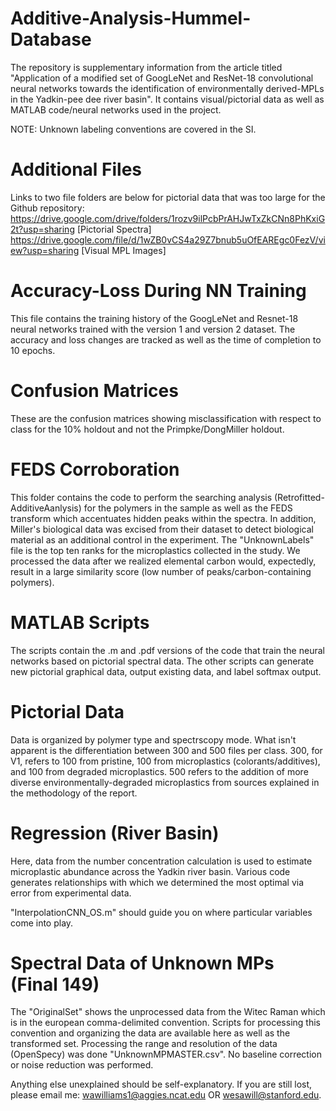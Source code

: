 # Additive-Analysis-Hummel-Database
The repository is supplementary information from the article titled "Application of a modified set of GoogLeNet and ResNet-18 convolutional neural networks towards the identification of environmentally derived-MPLs in the Yadkin-pee dee river basin". It contains visual/pictorial data as well as MATLAB code/neural networks used in the project. 

NOTE: Unknown labeling conventions are covered in the SI.

# Additional Files
Links to two file folders are below for pictorial data that was too large for the Github repository:
https://drive.google.com/drive/folders/1rozv9ilPcbPrAHJwTxZkCNn8PhKxiG2t?usp=sharing [Pictorial Spectra]
https://drive.google.com/file/d/1wZB0vCS4a29Z7bnub5uOfEAREgc0FezV/view?usp=sharing [Visual MPL Images]

# Accuracy-Loss During NN Training
This file contains the training history of the GoogLeNet and Resnet-18 neural networks trained with the version 1 and version 2 dataset. The accuracy and loss changes are tracked as well as the time of completion to 10 epochs. 

# Confusion Matrices
These are the confusion matrices showing misclassification with respect to class for the 10% holdout and not the Primpke/DongMiller holdout.

# FEDS Corroboration
This folder contains the code to perform the searching analysis (Retrofitted-AdditiveAanlysis) for the polymers in the sample as well as the FEDS transform which accentuates hidden peaks within the spectra. In addition, Miller's biological data was excised from their dataset to detect biological material as an additional control in the experiment. The "UnknownLabels" file is the top ten ranks for the microplastics collected in the study. We processed the data after we realized elemental carbon would, expectedly, result in a large similarity score (low number of peaks/carbon-containing polymers).

# MATLAB Scripts
The scripts contain the .m and .pdf versions of the code that train the neural networks based on pictorial spectral data. The other scripts can generate new pictorial graphical data, output existing data, and label softmax output.

# Pictorial Data
Data is organized by polymer type and spectrscopy mode. What isn't apparent is the differentiation between 300 and 500 files per class. 300, for V1, refers to 100 from pristine, 100 from microplastics (colorants/additives), and 100 from degraded microplastics. 500 refers to the addition of more diverse environmentally-degraded microplastics from sources explained in the methodology of the report.

# Regression (River Basin)
Here, data from the number concentration calculation is used to estimate microplastic abundance across the Yadkin river basin. Various code generates relationships with which we determined the most optimal via error from experimental data.

"InterpolationCNN_OS.m" should guide you on where particular variables come into play.

# Spectral Data of Unknown MPs (Final 149)
The "OriginalSet" shows the unprocessed data from the Witec Raman which is in the european comma-delimited convention. Scripts for processing this convention and organizing the data are available here as well as the transformed set. Processing the range and resolution of the data (OpenSpecy) was done "UnknownMPMASTER.csv". No baseline correction or noise reduction was performed.

Anything else unexplained should be self-explanatory. If you are still lost, please email me: wawilliams1@aggies.ncat.edu OR wesawill@stanford.edu.



